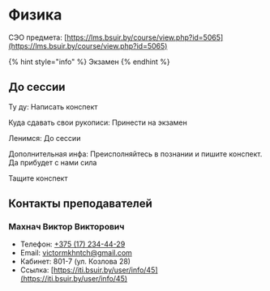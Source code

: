 # Физика

СЭО предмета: [https://lms.bsuir.by/course/view.php?id=5065](https://lms.bsuir.by/course/view.php?id=5065)

{% hint style="info" %}
Экзамен
{% endhint %}

## До сессии

Ту ду: Написать конспект

Куда сдавать свои рукописи: Принести на экзамен

Ленимся: До сессии

Дополнительная инфа: Преисполняйтесь в познании и пишите конспект. Да прибудет с нами сила

Тащите конспект

## Контакты преподавателей

### Махнач Виктор Викторович

* Телефон: [+375 (17) 234-44-29](tel:375172344429)
* Email: [victormkhntch@gmail.com](mailto:victormkhntch@gmail.com)
* Кабинет: 801-7 (ул. Козлова 28)
* Ссылка: [https://iti.bsuir.by/user/info/45](https://iti.bsuir.by/user/info/45)
